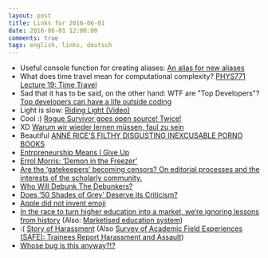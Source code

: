 ```yaml
---
layout: post
title: Links for 2016-06-01
date: 2016-06-01 12:00:00
comments: true
tags: english, links, deutsch
---
```


- Useful console function for creating aliases: [An alias for new aliases](https://medium.com/the-lazy-developer/an-alias-for-new-aliases-c6500ae0f73e)
- What does time travel mean for computational complexity? [PHYS771 Lecture 19: Time Travel](http://www.scottaaronson.com/democritus/lec19.html)
- Sad that it has to be said, on the other hand: WTF are "Top Developers"? [Top developers can have a life outside coding](http://www.belenalbeza.com/top-developers-can-have-a-life-outside-coding/)
- Light is slow: [Riding Light (Video)](https://www.instapaper.com/read/728279579)
- Cool :) [Rogue Survivor goes open source! Twice!](http://roguesurvivor.blogspot.de/2016/05/rogue-survivor-goes-open-source-twice.html)
- XD [Warum wir wieder lernen müssen, faul zu sein](http://www.vice.com/de/read/faul-sein-523)
- Beautiful [ANNE RICE'S FILTHY DISGUSTING INEXCUSABLE PORNO BOOKS](http://www.fullyramblomatic.com/reviews/beauty.htm)
- [Entrpreneurship Means I Give Up](https://morecrows.wordpress.com/2016/01/15/entrpreneurship-means-i-give-up/)
- [Errol Morris: ‘Demon in the Freezer’](http://www.nytimes.com/2016/05/17/opinion/errol-morris-demon-in-the-freezer.html)
- [Are the ‘gatekeepers’ becoming censors? On editorial processes and the interests of the scholarly community.](http://blogs.lse.ac.uk/impactofsocialsciences/2016/05/06/are-the-gatekeepers-becoming-censors/)
- [Who Will Debunk The Debunkers?](http://fivethirtyeight.com/features/who-will-debunk-the-debunkers/)
- [Does ’50 Shades of Grey’ Deserve its Criticism?](https://houseofgeekery.com/2012/12/27/does-50-shades-of-grey-deserve-the-criticism/)
- [Apple did not invent emoji](https://eev.ee/blog/2016/04/12/apple-did-not-invent-emoji/)
- [In the race to turn higher education into a market, we’re ignoring lessons from history](http://theconversation.com/in-the-race-to-turn-higher-education-into-a-market-were-ignoring-lessons-from-history-35792) (Also: [Marketised education system](http://theconversation.com/uk/topics/marketised-education-system))
- :( [Story of Harassment](http://blogs.scientificamerican.com/context-and-variation/from-the-field-hazed-tells-her-story-of-harassment/) (Also [Survey of Academic Field Experiences (SAFE): Trainees Report Harassment and Assault](http://journals.plos.org/plosone/article?id=10.1371/journal.pone.0102172))
- [Whose bug is this anyway?!?](http://www.codeofhonor.com/blog/whose-bug-is-this-anyway)
